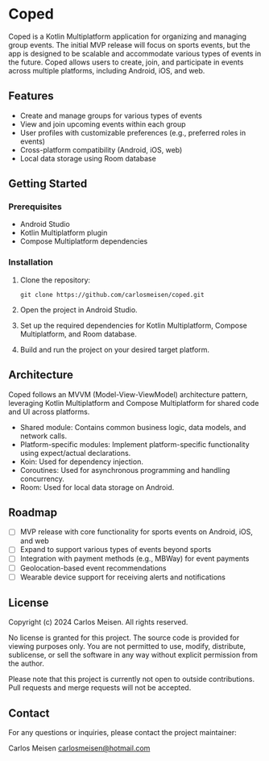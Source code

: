 # Coped

Coped is a Kotlin Multiplatform application for organizing and managing group events. The initial MVP release will focus on sports events, but the app is designed to be scalable and accommodate various types of events in the future. Coped allows users to create, join, and participate in events across multiple platforms, including Android, iOS, and web.

## Features

- Create and manage groups for various types of events
- View and join upcoming events within each group
- User profiles with customizable preferences (e.g., preferred roles in events)
- Cross-platform compatibility (Android, iOS, web)
- Local data storage using Room database

## Getting Started

### Prerequisites

- Android Studio
- Kotlin Multiplatform plugin
- Compose Multiplatform dependencies

### Installation

1. Clone the repository:

   ```
   git clone https://github.com/carlosmeisen/coped.git
   ```

2. Open the project in Android Studio.

3. Set up the required dependencies for Kotlin Multiplatform, Compose Multiplatform, and Room database.

4. Build and run the project on your desired target platform.

## Architecture

Coped follows an MVVM (Model-View-ViewModel) architecture pattern, leveraging Kotlin Multiplatform and Compose Multiplatform for shared code and UI across platforms.

- Shared module: Contains common business logic, data models, and network calls.
- Platform-specific modules: Implement platform-specific functionality using expect/actual declarations.
- Koin: Used for dependency injection.
- Coroutines: Used for asynchronous programming and handling concurrency.
- Room: Used for local data storage on Android.

## Roadmap

- [ ] MVP release with core functionality for sports events on Android, iOS, and web
- [ ] Expand to support various types of events beyond sports
- [ ] Integration with payment methods (e.g., MBWay) for event payments
- [ ] Geolocation-based event recommendations
- [ ] Wearable device support for receiving alerts and notifications

## License

Copyright (c) 2024 Carlos Meisen. All rights reserved.

No license is granted for this project. The source code is provided for viewing purposes only. You are not permitted to use, modify, distribute, sublicense, or sell the software in any way without explicit permission from the author.

Please note that this project is currently not open to outside contributions. Pull requests and merge requests will not be accepted.

## Contact

For any questions or inquiries, please contact the project maintainer:

Carlos Meisen
carlosmeisen@hotmail.com
